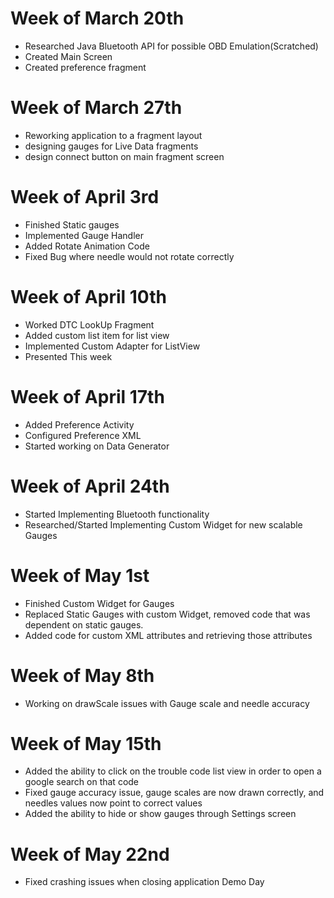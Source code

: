 # Week of March 20th #
  * Researched Java Bluetooth API for possible OBD Emulation(Scratched)
  * Created Main Screen
  * Created preference fragment

# Week of March 27th #
  * Reworking application to a fragment layout
  * designing gauges for Live Data fragments
  * design connect button on main fragment screen

# Week of April 3rd #
  * Finished Static gauges
  * Implemented Gauge Handler
  * Added Rotate Animation Code
  * Fixed Bug where needle would not rotate correctly

# Week of April 10th #
  * Worked DTC LookUp Fragment
  * Added custom list item for list view
  * Implemented Custom Adapter for ListView
  * Presented This week

# Week of April 17th #
  * Added Preference Activity
  * Configured Preference XML
  * Started working on Data Generator

# Week of April 24th #
  * Started Implementing Bluetooth functionality
  * Researched/Started Implementing Custom Widget for new scalable Gauges

# Week of May 1st #
  * Finished Custom Widget for Gauges
  * Replaced Static Gauges with custom Widget, removed code that was dependent on static gauges.
  * Added code for custom XML attributes and retrieving those attributes

# Week of May 8th #
  * Working on drawScale issues with Gauge scale and needle accuracy
# Week of May 15th #
  * Added the ability to click on the trouble code list view in order to    open a google search on that code
  * Fixed gauge accuracy issue, gauge scales are now drawn correctly, and needles values now point to correct values
  * Added the ability to hide or show gauges through Settings screen
# Week of May 22nd #
  * Fixed crashing issues when closing application
Demo Day